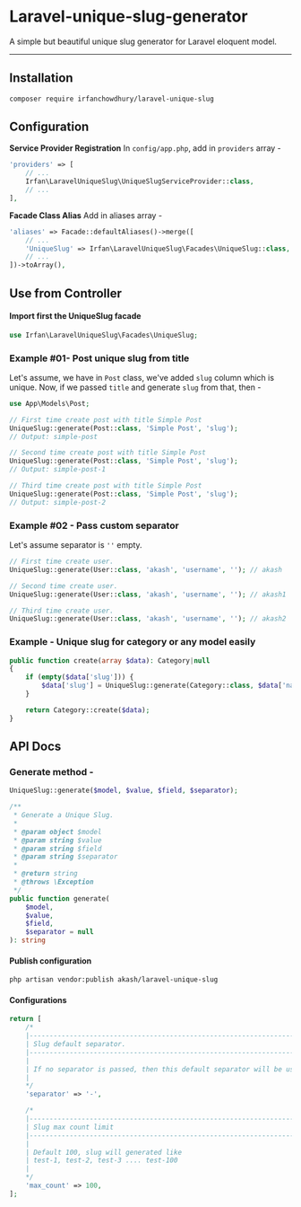 # Laravel-unique-slug-generator
A simple but beautiful unique slug generator for Laravel eloquent model.

---

## Installation

```sh
composer require irfanchowdhury/laravel-unique-slug
```

## Configuration
**Service Provider Registration**
In `config/app.php`, add in `providers` array -

```php
'providers' => [
    // ...
    Irfan\LaravelUniqueSlug\UniqueSlugServiceProvider::class,
    // ...
],
```

**Facade Class Alias**
Add in aliases array - 
```php
'aliases' => Facade::defaultAliases()->merge([
    // ...
    'UniqueSlug' => Irfan\LaravelUniqueSlug\Facades\UniqueSlug::class,
    // ...
])->toArray(),
```

## Use from Controller

#### Import first the UniqueSlug facade
```php
use Irfan\LaravelUniqueSlug\Facades\UniqueSlug;
```
### Example #01- Post unique slug from title

Let's assume, we have in `Post` class, we've added `slug` column which is unique. Now, if we passed `title` and generate `slug` from that, then -

```php
use App\Models\Post;

// First time create post with title Simple Post
UniqueSlug::generate(Post::class, 'Simple Post', 'slug');
// Output: simple-post

// Second time create post with title Simple Post
UniqueSlug::generate(Post::class, 'Simple Post', 'slug');
// Output: simple-post-1

// Third time create post with title Simple Post
UniqueSlug::generate(Post::class, 'Simple Post', 'slug');
// Output: simple-post-2
```

### Example #02 - Pass custom separator

Let's assume separator is `''` empty.

```php
// First time create user.
UniqueSlug::generate(User::class, 'akash', 'username', ''); // akash

// Second time create user.
UniqueSlug::generate(User::class, 'akash', 'username', ''); // akash1

// Third time create user.
UniqueSlug::generate(User::class, 'akash', 'username', ''); // akash2
```

### Example - Unique slug for category or any model easily
```php
public function create(array $data): Category|null
{
    if (empty($data['slug'])) {
        $data['slug'] = UniqueSlug::generate(Category::class, $data['name'], 'slug');
    }

    return Category::create($data);
}
```

## API Docs

### Generate method -
```php
UniqueSlug::generate($model, $value, $field, $separator);
```

```php
/**
 * Generate a Unique Slug.
 *
 * @param object $model
 * @param string $value
 * @param string $field
 * @param string $separator
 *
 * @return string
 * @throws \Exception
 */
public function generate(
    $model,
    $value,
    $field,
    $separator = null
): string

```

#### Publish configuration
```sh
php artisan vendor:publish akash/laravel-unique-slug
```

#### Configurations

```php
return [
    /*
    |--------------------------------------------------------------------------
    | Slug default separator.
    |--------------------------------------------------------------------------
    |
    | If no separator is passed, then this default separator will be used as slug.
    |
    */
    'separator' => '-',

    /*
    |--------------------------------------------------------------------------
    | Slug max count limit
    |--------------------------------------------------------------------------
    |
    | Default 100, slug will generated like
    | test-1, test-2, test-3 .... test-100
    |
    */
    'max_count' => 100,
];

```
